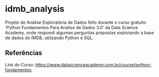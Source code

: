 # idmb_analysis
Projeto de Análise Exploratória de Dados feito durante o curso gratuito 'Python Fundamentos Para Análise de Dados 3.0' da Data Science Academy, onde respondi algumas perguntas propostas explorando a base de dados do IMDB, utilizando Python e SQL. 

## Referências
Link do Curso: https://www.datascienceacademy.com.br/course/python-fundamentos
